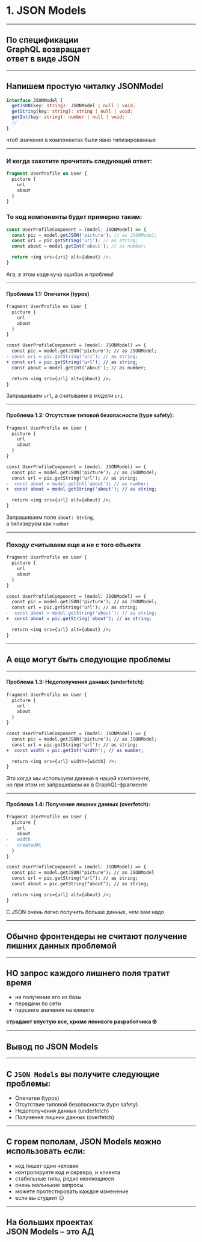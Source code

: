 # 1. JSON Models

-----

## По спецификации <br/>GraphQL возвращает <br/>ответ в виде JSON <!-- .element: class="orange" -->

-----

## Напишем простую читалку JSONModel

```typescript
interface JSONModel {
  getJSON(key: string): JSONModel | null | void;
  getString(key: string): string | null | void;
  getInt(key: string): number | null | void;
  // ...
}

```

чтоб значения в компонентах были явно типизированные <!-- .element: class="fragment" -->

-----

### И когда захотите прочитать следующий ответ:

```graphql
fragment UserProfile on User {
  picture {
    url
    about
  }
}

```

### То код компоненты будет примерно таким:

```typescript
const UserProfileComponent = (model: JSONModel) => {
  const pic = model.getJSON('picture'); // as JSONModel;
  const uri = pic.getString('uri'); // as string;
  const about = model.getInt('about'); // as number;

  return <img src={uri} alt={about} />;
}

```

<span class="fragment" data-code-focus="2" data-code-block="1" />
<span class="fragment" data-code-focus="2" data-code-block="2" />
<span class="fragment" data-code-focus="3-4" data-code-block="1" />
<span class="fragment" data-code-focus="3-4" data-code-block="2" />
<span class="fragment" data-code-focus="6" data-code-block="2" />

Ага, в этом коде куча ошибок и проблем! <!-- .element: class="fragment red" -->

-----

#### Проблема 1.1: Опечатки (typos)

```diff
fragment UserProfile on User {
  picture {
    url
    about
  }
}

const UserProfileComponent = (model: JSONModel) => {
  const pic = model.getJSON('picture'); // as JSONModel;
- const uri = pic.getString('uri'); // as string;
+ const url = pic.getString('url'); // as string;
  const about = model.getInt('about'); // as number;

  return <img src={url} alt={about} />;
}

```

Запрашиваем `url`, а считываем в модели `uri`

-----

#### Проблема 1.2: Отсутствие типовой безопасности (type&nbsp;safety):

```diff
fragment UserProfile on User {
  picture {
    url
    about
  }
}

const UserProfileComponent = (model: JSONModel) => {
  const pic = model.getJSON('picture'); // as JSONModel;
  const url = pic.getString('url'); // as string;
-  const about = model.getInt('about'); // as number;
+  const about = model.getString('about'); // as string;

  return <img src={url} alt={about} />;
}

```

Запрашиваем поле `about: String`, <br/>а типизируем как `number`

-----

### Походу считываем еще и не с того объекта

```diff
fragment UserProfile on User {
  picture {
    url
    about
  }
}

const UserProfileComponent = (model: JSONModel) => {
  const pic = model.getJSON('picture'); // as JSONModel;
  const url = pic.getString('url'); // as string;
-  const about = model.getString('about'); // as string;
+  const about = pic.getString('about'); // as string;

  return <img src={url} alt={about} />;
}

```

-----

## А еще могут быть следующие проблемы

-----

#### Проблема 1.3: Недополучения данных (underfetch):

```diff
fragment UserProfile on User {
  picture {
    url
    about
  }
}

const UserProfileComponent = (model: JSONModel) => {
  const pic = model.getJSON('picture'); // as JSONModel;
  const url = pic.getString('url'); // as string;
+  const width = pic.getInt('width'); // as number;

  return <img src={url} width={width} />;
}

```

Это когда мы используем данные в нашей компоненте, <br/>но при этом не запрашиваем их в GraphQL-фрагменте

-----

#### Проблема 1.4: Получение лишних данных (overfetch):

```diff
fragment UserProfile on User {
  picture {
    url
    about
-   width
-   createdAt
  }
}

const UserProfileComponent = (model: JSONModel) => {
  const pic = model.getJSON("picture"); // as JSONModel
  const url = pic.getString("url"); // as string;
  const about = pic.getString("about"); // as string;

  return <img src={url} alt={about} />;
}
```

C JSON очень легко получить больше данных, чем вам надо

-----

## Обычно фронтендеры не считают получение лишних данных проблемой <!-- .element: class="orange" -->

-----

## НО запрос каждого лишнего поля тратит время <!-- .element: class="orange" -->

- на получение его из базы
- передачи по сети
- парсинге значения на клиенте

**страдают впустую все, кроме ленивого разработчика 🤓** <!-- .element: class="fragment red" -->

-----

## Вывод по JSON Models

-----

## С `JSON Models` вы получите следующие проблемы:

- Опечатки (typos) <!-- .element: class="fragment red" -->
- Отсутствие типовой безопасности (type safety) <!-- .element: class="fragment red" -->
- Недополучения данных (underfetch) <!-- .element: class="fragment red" -->
- Получение лишних данных (overfetch) <!-- .element: class="fragment red" -->

-----

## С горем пополам, JSON Models можно использовать если:

- код пишет один человек <!-- .element: class="fragment" -->
- контролируете код и сервера, и клиента <!-- .element: class="fragment" -->
- стабильные типы, редко меняющиеся <!-- .element: class="fragment" -->
- очень мальнькие запросы <!-- .element: class="fragment" -->
- можете протестировать каждое изменение <!-- .element: class="fragment" -->
- если вы студент 😉 <!-- .element: class="fragment" -->

-----

## На больших проектах <br/>JSON Models – это АД <!-- .element: class="red" -->
